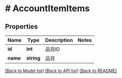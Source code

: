 # # AccountItemItems

## Properties

Name | Type | Description | Notes
------------ | ------------- | ------------- | -------------
**id** | **int** | 品目ID | 
**name** | **string** | 品目 | 

[[Back to Model list]](../../README.md#documentation-for-models) [[Back to API list]](../../README.md#documentation-for-api-endpoints) [[Back to README]](../../README.md)



